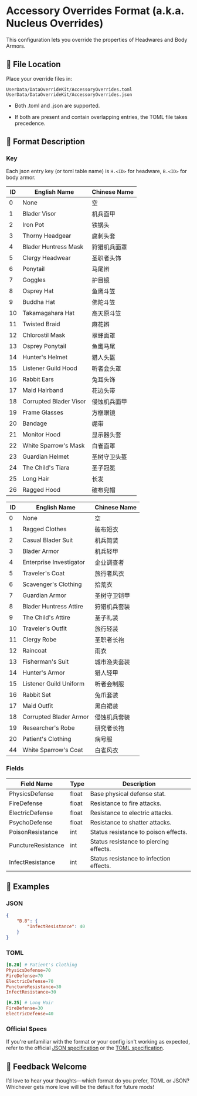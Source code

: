 # Accessory Overrides Format (a.k.a. Nucleus Overrides)

This configuration lets you override the properties of Headwares and Body Armors.

## 📂 File Location

Place your override files in:

```
UserData/DataOverrideKit/AccessoryOverrides.toml
UserData/DataOverrideKit/AccessoryOverrides.json
```

* Both .toml and .json are supported.

* If both are present and contain overlapping entries, the TOML file takes precedence.

## 🧩 Format Description

### Key

Each json entry key (or toml table name) is `H.<ID>` for headware, `B.<ID>` for body armor.

| ID  | English Name              | Chinese Name     |
|-----|---------------------------|------------------|
| 0   | None                      | 空               |
| 1   | Blader Visor              | 机兵面甲         |
| 2   | Iron Pot                  | 铁锅头           |
| 3   | Thorny Headgear           | 腐刺头套         |
| 4   | Blader Huntress Mask      | 狩猎机兵面罩     |
| 5   | Clergy Headwear           | 圣职者头饰       |
| 6   | Ponytail                  | 马尾辫           |
| 7   | Goggles                   | 护目镜           |
| 8   | Osprey Hat                | 鱼鹰斗笠         |
| 9   | Buddha Hat                | 佛陀斗笠         |
| 10  | Takamagahara Hat          | 高天原斗笠       |
| 11  | Twisted Braid             | 麻花辫           |
| 12  | Chlorostil Mask           | 翠蜂面罩         |
| 13  | Osprey Ponytail           | 鱼鹰马尾         |
| 14  | Hunter's Helmet           | 猎人头盔         |
| 15  | Listener Guild Hood       | 听者会头罩       |
| 16  | Rabbit Ears               | 兔耳头饰         |
| 17  | Maid Hairband             | 花边头带         |
| 18  | Corrupted Blader Visor    | 侵蚀机兵面甲     |
| 19  | Frame Glasses             | 方框眼镜         |
| 20  | Bandage                   | 绷带             |
| 21  | Monitor Hood              | 显示器头套       |
| 22  | White Sparrow's Mask      | 白雀面罩         |
| 23  | Guardian Helmet           | 圣树守卫头盔     |
| 24  | The Child's Tiara         | 圣子冠冕         |
| 25  | Long Hair                 | 长发             |
| 26  | Ragged Hood               | 破布兜帽         |

| ID  | English Name                 | Chinese Name       |
|-----|------------------------------|--------------------|
| 0   | None                         | 空                 |
| 1   | Ragged Clothes               | 破布短衣           |
| 2   | Casual Blader Suit           | 机兵简装           |
| 3   | Blader Armor                 | 机兵轻甲           |
| 4   | Enterprise Investigator      | 企业调查者         |
| 5   | Traveler's Coat              | 旅行者风衣         |
| 6   | Scavenger's Clothing         | 拾荒衣             |
| 7   | Guardian Armor               | 圣树守卫铠甲       |
| 8   | Blader Huntress Attire       | 狩猎机兵套装       |
| 9   | The Child's Attire           | 圣子礼装           |
| 10  | Traveler's Outfit            | 旅行轻装           |
| 11  | Clergy Robe                  | 圣职者长袍         |
| 12  | Raincoat                     | 雨衣               |
| 13  | Fisherman's Suit             | 城市渔夫套装       |
| 14  | Hunter's Armor               | 猎人轻甲           |
| 15  | Listener Guild Uniform       | 听者会制服         |
| 16  | Rabbit Set                   | 兔爪套装           |
| 17  | Maid Outfit                  | 黑白裙装           |
| 18  | Corrupted Blader Armor       | 侵蚀机兵套装       |
| 19  | Researcher's Robe            | 研究者长袍         |
| 20  | Patient's Clothing           | 病号服             |
| 44  | White Sparrow's Coat         | 白雀风衣           |

### Fields

| Field Name           | Type   | Description                                         |
|----------------------|--------|-----------------------------------------------------|
| PhysicsDefense       | float  | Base physical defense stat.                         |
| FireDefense          | float  | Resistance to fire attacks.                         |
| ElectricDefense      | float  | Resistance to electric attacks.                     |
| PsychoDefense        | float  | Resistance to shatter attacks.                      |
| PoisonResistance     | int    | Status resistance to poison effects.                |
| PunctureResistance   | int    | Status resistance to piercing effects.              |
| InfectResistance     | int    | Status resistance to infection effects.             |

## 📘 Examples

### JSON

```json
{
    "B.8": {
        "InfectResistance": 40
    }
}
```

### TOML

```toml
[B.20] # Patient's Clothing
PhysicsDefense=70
FireDefense=70
ElectricDefense=70
PunctureResistance=30
InfectResistance=30

[H.25] # Long Hair
FireDefense=30
ElectricDefense=40
```

### Official Specs

If you're unfamiliar with the format or your config isn't working as expected,
refer to the official [JSON specification](https://www.json.org/json-en.html)
or the [TOML specification](https://toml.io/en/).

## 💬 Feedback Welcome

I’d love to hear your thoughts—which format do you prefer, TOML or JSON?
Whichever gets more love will be the default for future mods!
